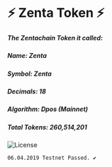 # :zap: Zenta Token :zap:

##### The Zentachain Token it called:
#####                                 Name: Zenta 
#####                               Symbol: Zenta 
#####                             Decimals: 18
#####                            Algorithm: Dpos (Mainnet) 
#####                         Total Tokens: 260,514,201

![License](https://img.shields.io/badge/license-MIT-green.svg?style=flat)

``
06.04.2019 Testnet Passed. ✔️
``
